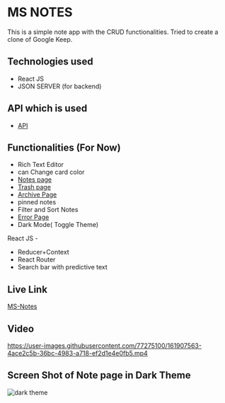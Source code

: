 # MS NOTES
 This is a simple note app with the CRUD functionalities. Tried to create a clone of Google Keep.
 
 ## Technologies used
   
* React JS
* JSON SERVER (for backend)

## API which is used
* [API](https://my-json-server.typicode.com/mariyasada/jsonAPI)

## Functionalities (For Now)
* Rich Text Editor
* can Change card color
* [Notes page](https://mehak-store.netlify.app/productpage)    
* [Trash page](https://mehak-store.netlify.app/wishlist) 
* [Archive Page](https://mehak-store.netlify.app/cart)
* pinned notes 
* Filter and Sort Notes
* [Error Page](https://ms-notes.netlify.app/notepag)
* Dark Mode( Toggle Theme)

React JS -

- Reducer+Context
- React Router
- Search bar with predictive text

## Live Link
[MS-Notes](https://ms-notes.netlify.app/)

## Video

https://user-images.githubusercontent.com/77275100/161907563-4ace2c5b-36bc-4983-a718-ef2d1e4e0fb5.mp4

## Screen Shot of Note page in Dark Theme
![dark theme](https://user-images.githubusercontent.com/77275100/161907697-22423624-f16f-44b5-b2d8-fb2b1ee97bbb.PNG)

